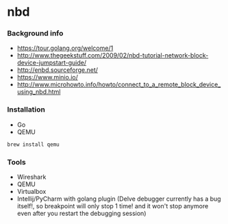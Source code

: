 # nbd
### Background info
* https://tour.golang.org/welcome/1
* http://www.thegeekstuff.com/2009/02/nbd-tutorial-network-block-device-jumpstart-guide/
* http://enbd.sourceforge.net/
* https://www.minio.io/
* http://www.microhowto.info/howto/connect_to_a_remote_block_device_using_nbd.html
### Installation
* Go
* QEMU
```sh
brew install qemu
```
### Tools
* Wireshark
* QEMU
* Virtualbox
* Intellij/PyCharm with golang plugin (Delve debugger currently has a bug itself!, so breakpoint will only stop 1 time! and it won't stop anymore even after you restart the debugging session)
